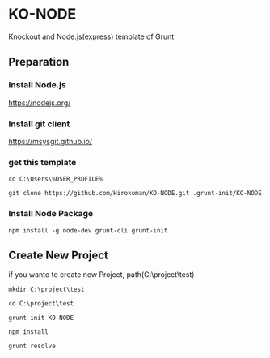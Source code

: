 # KO-NODE
Knockout and Node.js(express) template of Grunt

## Preparation
### Install Node.js

https://nodejs.org/

### Install git client

https://msysgit.github.io/

### get this template

`cd C:\Users\%USER_PROFILE%`

`git clone https://github.com/Hirokuman/KO-NODE.git .grunt-init/KO-NODE`

### Install Node Package

`npm install -g node-dev grunt-cli grunt-init`

## Create New Project

if you wanto to create new Project, path(C:\project\test)

`mkdir C:\project\test`

`cd C:\project\test`

`grunt-init KO-NODE`

`npm install`

`grunt resolve`
